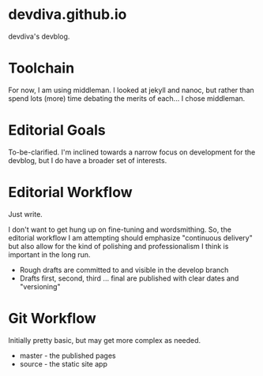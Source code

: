 devdiva.github.io
=================

devdiva's devblog.

# Toolchain

For now, I am using middleman.  I looked at jekyll and nanoc, but rather than spend lots 
(more) time debating the merits of each... I chose middleman.

# Editorial Goals

To-be-clarified.  I'm inclined towards a narrow focus on development for the devblog, but 
I do have a broader set of interests.  

# Editorial Workflow

Just write.

I don't want to get hung up on fine-tuning and wordsmithing.  So, the editorial workflow
I am attempting should emphasize "continuous delivery" but also allow for the kind of 
polishing and professionalism I think is important in the long run.

* Rough drafts are committed to and visible in the develop branch
* Drafts first, second, third ... final are published with clear dates and "versioning"
  
# Git Workflow

Initially pretty basic, but may get more complex as needed.

* master - the published pages
* source - the static site app



